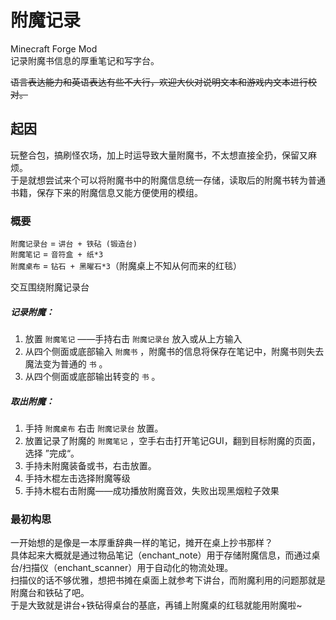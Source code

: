 # 附魔记录  
Minecraft Forge Mod   
记录附魔书信息的厚重笔记和写字台。  

~~语言表达能力和英语表达有些不大行，欢迎大伙对说明文本和游戏内文本进行校对。~~

## 起因
玩整合包，搞刷怪农场，加上时运导致大量附魔书，不太想直接全扔，保留又麻烦。  
于是就想尝试来个可以将附魔书中的附魔信息统一存储，读取后的附魔书转为普通书籍，保存下来的附魔信息又能方便使用的模组。  

### 概要
`附魔记录台` = `讲台 + 铁砧 (锻造台)`  
`附魔笔记` = `音符盒 + 纸*3`  
`附魔桌布` = `钻石 + 黑曜石*3`（附魔桌上不知从何而来的红毯）   

交互围绕附魔记录台  
##### 记录附魔：
1. 放置 `附魔笔记` ——手持右击 `附魔记录台` 放入或从上方输入
2. 从四个侧面或底部输入 `附魔书` ，附魔书的信息将保存在笔记中，附魔书则失去魔法变为普通的 `书` 。  
3. 从四个侧面或底部输出转变的 `书` 。  

##### 取出附魔：
1. 手持 `附魔桌布` 右击 `附魔记录台` 放置。  
2. 放置记录了附魔的 `附魔笔记` ，空手右击打开笔记GUI，翻到目标附魔的页面，选择 ”完成“。
3. 手持未附魔装备或书，右击放置。 
4. 手持木棍左击选择附魔等级
5. 手持木棍右击附魔——成功播放附魔音效，失败出现黑烟粒子效果

### 最初构思
一开始想的是像是一本厚重辞典一样的笔记，摊开在桌上抄书那样？  
具体起来大概就是通过物品笔记（enchant_note）用于存储附魔信息，而通过桌台/扫描仪（enchant_scanner）用于自动化的物流处理。  
扫描仪的话不够优雅，想把书摊在桌面上就参考下讲台，而附魔利用的问题那就是附魔台和铁砧了吧。  
于是大致就是讲台+铁砧得桌台的基底，再铺上附魔桌的红毯就能用附魔啦~  
